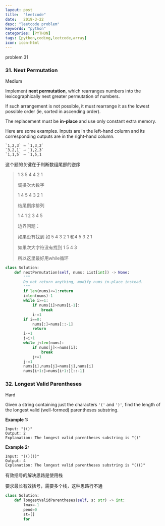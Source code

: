 ```yaml
---
layout: post
title:  "leetcode"
date:   2019-3-22
desc: "leetcode problem"
keywords: "python"
categories: [PYTHON]
tags: [python,coding,leetcode,array]
icon: icon-html
---
```


problem 31

### 31. Next Permutation

Medium

Implement **next permutation**, which rearranges numbers into the lexicographically next greater permutation of numbers.

If such arrangement is not possible, it must rearrange it as the lowest possible order (ie, sorted in ascending order).

The replacement must be **in-place** and use only constant extra memory.

Here are some examples. Inputs are in the left-hand column and its corresponding outputs are in the right-hand column.

```
`1,2,3` → `1,3,2`
`3,2,1` → `1,2,3`
`1,1,5` → `1,5,1
```

这个题的关键在于判断数组尾部的逆序

> 1 3 5 4 4 2 1
>
> 调换次大数字
>
> 1 4 5 4 3 2 1
>
> 结尾倒序排列
>
> 1 4 1 2 3 4 5
>
> 边界问题：
>
> 如果没有找到 如 5 4 3 2 1 和4 5 3 2 1
>
> 如果次大字符没有找到 1 5 4 3
>
> 所以这里最好用while循环

```python
class Solution:
    def nextPermutation(self, nums: List[int]) -> None:
        """
        Do not return anything, modify nums in-place instead.
        """
        if len(nums)<=1:return
        i=len(nums)-1
        while i>=1:
            if nums[i]>nums[i-1]:
                break
            i-=1
        if i==0:
            nums[:]=nums[::-1]
            return
        i-=1
        j=i+1
        while j<len(nums):
            if nums[j]<=nums[i]:
                break
            j+=1
        j-=1
        nums[i],nums[j]=nums[j],nums[i]
        nums[i+1:]=nums[i+1:][::-1]
```

### 32. Longest Valid Parentheses

Hard

Given a string containing just the characters `'('` and `')'`, find the length of the longest valid (well-formed) parentheses substring.

**Example 1:**

```
Input: "(()"
Output: 2
Explanation: The longest valid parentheses substring is "()"
```

**Example 2:**

```
Input: ")()())"
Output: 4
Explanation: The longest valid parentheses substring is "()()"
```

有效括号的解决思路是使用栈

要求最长有效括号，需要多个栈，这种思路行不通

```python
class Solution:
    def longestValidParentheses(self, s: str) -> int:
        lmax=-1
        pend=0
        st=[]
        for
```

